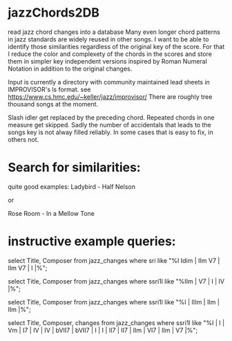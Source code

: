 # jazzChords2DB
 read jazz chord changes into a database
 Many even longer chord patterns in jazz standards are widely reused in other songs.
 I want to be able to identify those similarities regardless of the original key of the score.
 For that I reduce the color and complexety of the chords in the scores and store them in simpler 
 key independent versions inspired by Roman Numeral Notation in addition to the original changes.

 Input is currently a directory with community maintained lead sheets in IMPROVISOR's ls format.
 see https://www.cs.hmc.edu/~keller/jazz/improvisor/
 There are roughly tree thousand songs at the moment.

 Slash idler get replaced by the preceding chord.
 Repeated chords in one measure get skipped.
 Sadly the number of accidentals that leads to the songs key is not alway filled reliably.
 In some cases that is easy to fix, in others not.

# Search for similarities:
 quite good examples:
 Ladybird - Half Nelson
 
 or
 
 Rose Room - In a Mellow Tone
# instructive example queries:
 select Title, Composer from jazz_changes where    sri like  "%I Idim | IIm V7 | IIm V7 | I |%";
 
 select Title, Composer from jazz_changes where ssri1l like  "%IIm | V7 | I | IV |%";
 
 select Title, Composer from jazz_changes where ssri1l like  "%I | IIIm | IIm | IIm |%";
 
 select Title, Composer, changes from jazz_changes where ssri1l like  "%I | I | Vm | I7 | IV | IV | bVII7 | bVII7 | I | I | II7 | II7 | IIm | VI7 | IIm | V7 |%";
 
